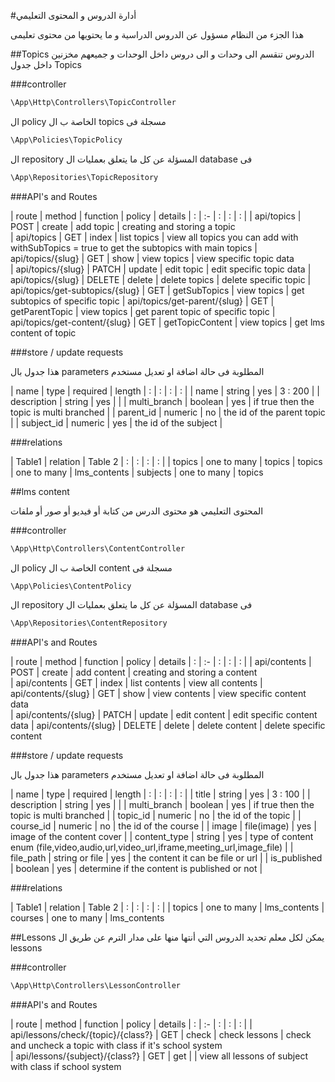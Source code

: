 #أدارة الدروس و المحتوى التعليمي

هذا الجزء من النظام مسؤول عن الدروس الدراسية و ما يحتويها من محتوى تعليمى 
<a name="section-1"></a>

##Topics
الدروس تنقسم الى وحدات و الى دروس داخل الوحدات و جميعهم مخزنين داخل جدول Topics 

###controller
```php
\App\Http\Controllers\TopicController
```

ال policy الخاصة ب ال topics مسجلة فى

```php
\App\Policies\TopicPolicy
```

ال repository المسؤلة عن كل ما يتعلق بعمليات ال  database فى

```php
\App\Repositories\TopicRepository
```

###API's and Routes

| route | method   | function | policy | details
| : |   :-   |  :  | : | : |
| api/topics                         | POST   |  create          |  add topic   | creating and storing a topic        
| api/topics                         | GET    |  index           | list topics  | view all topics you can add with withSubTopics = true to get the subtopics with main topics 
| api/topics/{slug}                  | GET    |  show            | view topics  | view specific topic data             
| api/topics/{slug}                  | PATCH  |  update          | edit topic   | edit specific topic data
| api/topics/{slug}                  | DELETE |  delete          | delete topics  | delete specific topic
| api/topics/get-subtopics/{slug}    | GET    |  getSubTopics    | view topics  | get subtopics of specific topic
| api/topics/get-parent/{slug}       | GET    |  getParentTopic  | view topics  | get parent topic of specific topic
| api/topics/get-content/{slug}      | GET    |  getTopicContent | view topics  | get lms content of topic


###store / update requests

هذا جدول بال parameters المطلوبة فى حالة اضافة او تعديل مستخدم

| name    | type    | required | length
| :            |   :    |  :       | :      |
| name         | string   | yes      | 3 : 200 |
| description  | string   | yes      |  |
| multi_branch | boolean  | yes      | if true then the topic is multi branched |
| parent_id    | numeric  | no       | the id of the parent topic |
| subject_id   | numeric  | yes      | the id of the subject |

###relations

| Table1    | relation    | Table 2
| :           |   :    |  :       | :      |
| topics        | one to many  | topics
| topics        | one to many  | lms_contents
| subjects      | one to many  | topics


##lms content

المحتوى التعليمي هو محتوى الدرس من كتابة أو فيديو أو صور أو ملفات


###controller
```php
\App\Http\Controllers\ContentController
```

ال policy الخاصة ب ال content مسجلة فى

```php
\App\Policies\ContentPolicy
```

ال repository المسؤلة عن كل ما يتعلق بعمليات ال  database فى

```php
\App\Repositories\ContentRepository
```

###API's and Routes

| route | method   | function | policy | details
| : |   :-   |  :  | : | : |
| api/contents                         | POST   |  create          |  add content     | creating and storing a content        
| api/contents                         | GET    |  index           | list contents    | view all contents
| api/contents/{slug}                  | GET    |  show            | view contents    | view specific content data             
| api/contents/{slug}                  | PATCH  |  update          | edit content     | edit specific content data
| api/contents/{slug}                  | DELETE |  delete          | delete content   | delete specific content



###store / update requests

هذا جدول بال parameters المطلوبة فى حالة اضافة او تعديل مستخدم

| name    | type    | required | length
| :            |   :    |  :       | :      |
| title        | string          |  yes              | 3 : 100 |
| description  | string          |  yes              |  |
| multi_branch | boolean         |  yes             | if true then the topic is multi branched |
| topic_id     | numeric         |  no              | the id of the topic |
| course_id    | numeric         |  no              | the id of the course |
| image        | file(image)     |  yes              | image of the content cover |
| content_type | string          |  yes              | type of content enum (file,video,audio,url,video_url,iframe,meeting_url,image_file) |
| file_path    | string or file  |  yes            | the content it can be file or url |
| is_published | boolean         |  yes             | determine if the content is published or not |


###relations

| Table1    | relation    | Table 2
| :           |   :    |  :       | :      |
| topics        | one to many  | lms_contents
| courses       | one to many  | lms_contents


##Lessons
يمكن لكل معلم تحديد الدروس التي أنتها منها على مدار الترم عن طريق ال lessons

###controller
```php
\App\Http\Controllers\LessonController
```

###API's and Routes

| route | method   | function | policy | details
| : |   :-   |  :  | : | : |
| api/lessons/check/{topic}/{class?}   | GET |  check |  check lessons   | check and uncheck a topic with class if it's school system        
| api/lessons/{subject}/{class?}       | GET |  get   |  | view all lessons of subject with class if school system


